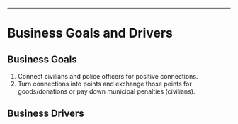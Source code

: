 
---

# Business Goals and Drivers

## Business Goals

1. Connect civilians and police officers for positive connections.
2. Turn connections into points and exchange those points for goods/donations or pay down municipal penalties (civilians).


## Business Drivers

